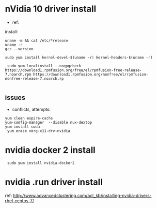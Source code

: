 # nVidia 10 driver install

 - ref: 
 
 install:
 ```
 uname -m && cat /etc/*release
 uname -r
 gcc --version

 sudo yum install kernel-devel-$(uname -r) kernel-headers-$(uname -r)
 
  sudo yum localinstall --nogpgcheck https://download1.rpmfusion.org/free/el/rpmfusion-free-release-7.noarch.rpm https://download1.rpmfusion.org/nonfree/el/rpmfusion-nonfree-release-7.noarch.rp
  
 
 ```
 
 ## issues
- conflicts,  attempts:
 ``` 
 yum clean expire-cache
 yum-config-manager  --disable nux-dextop 
 yum install cuda
  yum erase xorg-x11-drv-nvidia
 
 ```
 
 # nvidia docker 2 install
 
 
 ```
  sudo yum install nvidia-docker2
 ```
 
 # nvidia .run driver install
 
 ref: http://www.advancedclustering.com/act_kb/installing-nvidia-drivers-rhel-centos-7/
 
 
